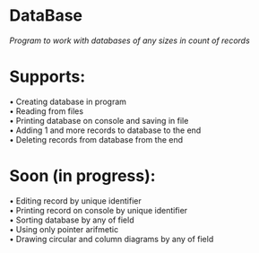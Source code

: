 # DataBase

<i>Program to work with databases of any sizes in count of records</i>

# Supports:
  • Creating database in program <br>
  • Reading from files <br>
  • Printing database on console and saving in file <br>
  • Adding 1 and more records to database to the end <br>
  • Deleting records from database from the end <br>

# Soon (in progress):
  • Editing record by unique identifier <br>
  • Printing record on console by unique identifier <br>
  • Sorting database by any of field <br>
  • Using only pointer arifmetic <br>
  • Drawing circular and column diagrams by any of field <br>


